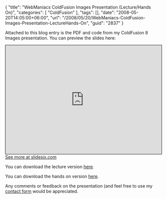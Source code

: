 {
	"title": "WebManiacs ColdFusion Images Presentation (Lecture/Hands On)",
	"categories": [
		"ColdFusion"
	],
	"tags": [],
	"date": "2008-05-20T14:05:00+06:00",
	"url": "/2008/05/20/WebManiacs-ColdFusion-Images-Presentation-LectureHands-On",
	"guid": "2837"
}

Attached to this blog entry is the PDF and code from my ColdFusion 8 Images presentation. You can preview the slides here:

<iframe src="http://slidesix.com/index.cfm?event=slideshow.play&slideShowID=063C72D6-FF9E-13A7-FC77328BFD4FEDFE" style="border: 1px solid black; width:100%; height: 350px;"></iframe><a href="http://slidesix.com/index.cfm?event=slideshow.view&slideShowID=063C72D6-FF9E-13A7-FC77328BFD4FEDFE"><span>See more at slidesix.com</span></a>

You can download the lecture version <a href="http://www.raymondcamden.com/downloads/images_lecture.zip">here</a>.

You can download the hands on version <a href="http://www.coldfusionjedi.com/downloads/images_handson.zip">here</a>.

Any comments or feedback on the presentation (and feel free to use my <a href="http://www.coldfusionjedi.com/contact.cfm">contact form</a> would be appreciated.